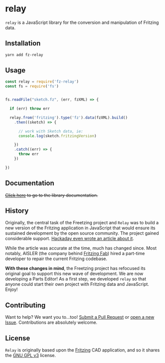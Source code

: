# relay

`relay` is a JavaScript library for the conversion and manipulation of Fritzing data.

## Installation

```sh
yarn add fz-relay
```



## Usage

```javascript
const relay = require('fz-relay')
const fs = require('fs')


fs.readFile("sketch.fz", (err, fzXML) => {

  if (err) throw err

  relay.from('fritzing').type('fz').data(fzXML).build()
    .then((sketch) => {

      // work with Sketch data, ie:
      console.log(sketch.fritzingVersion)

    })
    .catch((err) => {
      throw err
    })

})
```

## Documentation

~~[Click here](https://freetzing.github.io/relay) to go to the library documentation.~~

## History

Originally, the central task of the Freetzing project and `Relay` was to build a new version of the Fritzing application in JavaScript that would ensure its sustained development by the open source community. The project gained considerable support. [Hackaday even wrote an article about it](https://hackaday.com/2019/04/30/fritzing-is-back-and-this-time-its-written-in-javascript/).

While the article was accurate at the time, much has changed since. Most notably, AISLER (the company behind [Fritzing Fab](https://aisler.net/partners/fritzing)) hired a part-time developer to repair the current Fritzing codebase.

**With these changes in mind**, the Freetzing project has refocused its original goal to support this new wave of development. We are now developing a Parts Editor! As a first step, we developed `relay` so that anyone could start their own project with Fritzing data and JavaScript. Enjoy!

## Contributing

Want to help? We want you to...too! [Submit a Pull Request](https://github.com/freetzing/relay/compare) or [open a new Issue](https://github.com/freetzing/relay/issues/new). Contributions are absolutely welcome.

## License

`Relay` is originally based upon the [Fritzing](https://github.com/fritzing/fritzing-app) CAD application, and so it shares the [GNU GPL v3](https://www.gnu.org/licenses/gpl-3.0.en.html) license.

